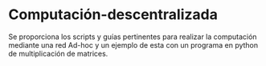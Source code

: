 # Computación-descentralizada
Se proporciona los scripts y guías pertinentes para realizar la computación mediante una red Ad-hoc y un ejemplo de esta con un programa en python de multiplicación de matrices.
